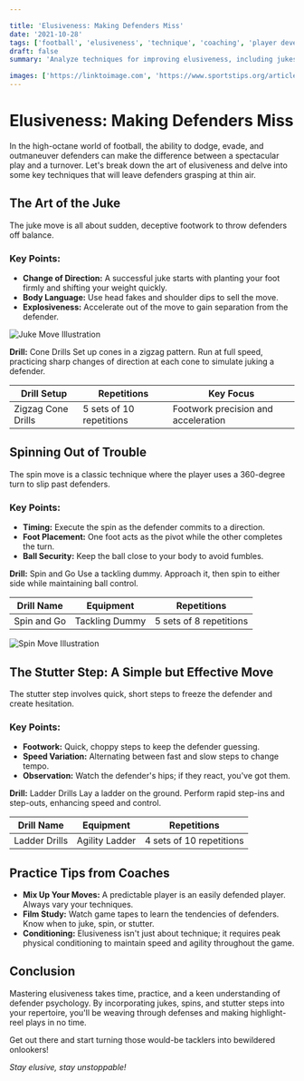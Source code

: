 ```yaml
---

title: 'Elusiveness: Making Defenders Miss'
date: '2021-10-28'
tags: ['football', 'elusiveness', 'technique', 'coaching', 'player development']
draft: false
summary: 'Analyze techniques for improving elusiveness, including jukes, spins, and stutter steps to evade defenders in football.'

images: ['https://linktoimage.com', 'https://www.sportstips.org/articleimage/Football/RB/elusiveness_making_defenders_miss.webp']
---
```


# Elusiveness: Making Defenders Miss

In the high-octane world of football, the ability to dodge, evade, and outmaneuver defenders can make the difference between a spectacular play and a turnover. Let's break down the art of elusiveness and delve into some key techniques that will leave defenders grasping at thin air.

## The Art of the Juke

The juke move is all about sudden, deceptive footwork to throw defenders off balance.

### Key Points:

- **Change of Direction:** A successful juke starts with planting your foot firmly and shifting your weight quickly.
- **Body Language:** Use head fakes and shoulder dips to sell the move.
- **Explosiveness:** Accelerate out of the move to gain separation from the defender.

![Juke Move Illustration](https://linktoimage.com)

**Drill:** Cone Drills
Set up cones in a zigzag pattern. Run at full speed, practicing sharp changes of direction at each cone to simulate juking a defender.

| Drill Setup        | Repetitions               | Key Focus                           |
|--------------------|---------------------------|-------------------------------------|
| Zigzag Cone Drills | 5 sets of 10 repetitions  | Footwork precision and acceleration |

## Spinning Out of Trouble

The spin move is a classic technique where the player uses a 360-degree turn to slip past defenders.

### Key Points:

- **Timing:** Execute the spin as the defender commits to a direction.
- **Foot Placement:** One foot acts as the pivot while the other completes the turn.
- **Ball Security:** Keep the ball close to your body to avoid fumbles.

**Drill:** Spin and Go
Use a tackling dummy. Approach it, then spin to either side while maintaining ball control.

| Drill Name         | Equipment                 | Repetitions               |
|--------------------|---------------------------|---------------------------|
| Spin and Go        | Tackling Dummy            | 5 sets of 8 repetitions   |

![Spin Move Illustration](https://linktoimage.com)

## The Stutter Step: A Simple but Effective Move

The stutter step involves quick, short steps to freeze the defender and create hesitation.

### Key Points:

- **Footwork:** Quick, choppy steps to keep the defender guessing.
- **Speed Variation:** Alternating between fast and slow steps to change tempo.
- **Observation:** Watch the defender's hips; if they react, you've got them.

**Drill:** Ladder Drills
Lay a ladder on the ground. Perform rapid step-ins and step-outs, enhancing speed and control.

| Drill Name         | Equipment                 | Repetitions               |
|--------------------|---------------------------|---------------------------|
| Ladder Drills      | Agility Ladder            | 4 sets of 10 repetitions  |

## Practice Tips from Coaches

- **Mix Up Your Moves:** A predictable player is an easily defended player. Always vary your techniques.
- **Film Study:** Watch game tapes to learn the tendencies of defenders. Know when to juke, spin, or stutter.
- **Conditioning:** Elusiveness isn't just about technique; it requires peak physical conditioning to maintain speed and agility throughout the game.

## Conclusion

Mastering elusiveness takes time, practice, and a keen understanding of defender psychology. By incorporating jukes, spins, and stutter steps into your repertoire, you'll be weaving through defenses and making highlight-reel plays in no time.

Get out there and start turning those would-be tacklers into bewildered onlookers!

*Stay elusive, stay unstoppable!*

```